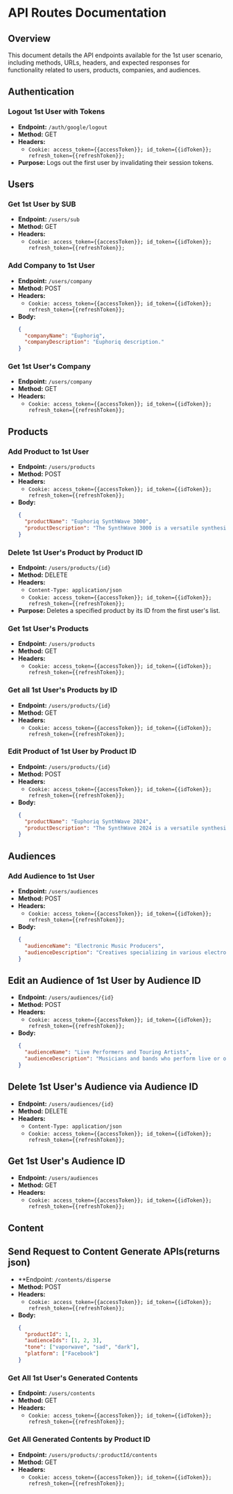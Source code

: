 # API Routes Documentation

## Overview

This document details the API endpoints available for the 1st user scenario, including methods, URLs, headers, and expected responses for functionality related to users, products, companies, and audiences.

## Authentication

### Logout 1st User with Tokens

- **Endpoint:** `/auth/google/logout`
- **Method:** GET
- **Headers:**
  - `Cookie: access_token={{accessToken}}; id_token={{idToken}}; refresh_token={{refreshToken}};`
- **Purpose:** Logs out the first user by invalidating their session tokens.

## Users

### Get 1st User by SUB

- **Endpoint:** `/users/sub`
- **Method:** GET
- **Headers:**
  - `Cookie: access_token={{accessToken}}; id_token={{idToken}}; refresh_token={{refreshToken}};`

### Add Company to 1st User

- **Endpoint:** `/users/company`
- **Method:** POST
- **Headers:**
  - `Cookie: access_token={{accessToken}}; id_token={{idToken}}; refresh_token={{refreshToken}};`
- **Body:**
  ```json
  {
    "companyName": "Euphoriq",
    "companyDescription": "Euphoriq description."
  }
  ```

### Get 1st User's Company

- **Endpoint:** `/users/company`
- **Method:** GET
- **Headers:**
  - `Cookie: access_token={{accessToken}}; id_token={{idToken}}; refresh_token={{refreshToken}};`

## Products

### Add Product to 1st User

- **Endpoint:** `/users/products`
- **Method:** POST
- **Headers:**
  - `Cookie: access_token={{accessToken}}; id_token={{idToken}}; refresh_token={{refreshToken}};`
- **Body:**
  ```json
  {
    "productName": "Euphoriq SynthWave 3000",
    "productDescription": "The SynthWave 3000 is a versatile synthesizer designed for electronic music enthusiasts. Featuring an array of vintage analog sounds and modern digital effects, it provides endless possibilities for crafting unique soundscapes. With an intuitive interface and customizable presets, it's perfect for both beginners and seasoned musicians."
  }
  ```

### Delete 1st User's Product by Product ID

- **Endpoint:** `/users/products/{id}`
- **Method:** DELETE
- **Headers:**
  - `Content-Type: application/json`
  - `Cookie: access_token={{accessToken}}; id_token={{idToken}}; refresh_token={{refreshToken}};`
- **Purpose:** Deletes a specified product by its ID from the first user's list.

### Get 1st User's Products

- **Endpoint:** `/users/products`
- **Method:** GET
- **Headers:**
  - `Cookie: access_token={{accessToken}}; id_token={{idToken}}; refresh_token={{refreshToken}};`

### Get all 1st User's Products by ID

- **Endpoint:** `/users/products/{id}`
- **Method:** GET
- **Headers:**
  - `Cookie: access_token={{accessToken}}; id_token={{idToken}}; refresh_token={{refreshToken}};`

### Edit Product of 1st User by Product ID

- **Endpoint:** `/users/products/{id}`
- **Method:** POST
- **Headers:**
  - `Cookie: access_token={{accessToken}}; id_token={{idToken}}; refresh_token={{refreshToken}};`
- **Body:**
  ```json
  {
    "productName": "Euphoriq SynthWave 2024",
    "productDescription": "The SynthWave 2024 is a versatile synthesizer designed for electronic music enthusiasts. Featuring an array of vintage analog sounds and modern digital effects, it provides endless possibilities for crafting unique soundscapes. With an intuitive interface and customizable presets, it's perfect for both beginners and seasoned musicians."
  }
  ```

## Audiences

### Add Audience to 1st User

- **Endpoint:** `/users/audiences`
- **Method:** POST
- **Headers:**
  - `Cookie: access_token={{accessToken}}; id_token={{idToken}}; refresh_token={{refreshToken}};`
- **Body:**
  ```json
  {
    "audienceName": "Electronic Music Producers",
    "audienceDescription": "Creatives specializing in various electronic music genres, such as EDM, synth-pop, house, techno, and synthwave. They seek advanced synthesizers capable of generating unique and diverse soundscapes, rich basslines, and atmospheric pads to push the boundaries of electronic music."
  }
  ```

## Edit an Audience of 1st User by Audience ID

- **Endpoint:** `/users/audiences/{id}`
- **Method:** POST
- **Headers:**
  - `Cookie: access_token={{accessToken}}; id_token={{idToken}}; refresh_token={{refreshToken}};`
- **Body:**
  ```json
  {
    "audienceName": "Live Performers and Touring Artists",
    "audienceDescription": "Musicians and bands who perform live or on tour, requiring robust, portable synthesizers with intuitive controls and extensive sound customization options. They value reliability and versatility for dynamic performances across various venues."
  }
  ```

## Delete 1st User's Audience via Audience ID

- **Endpoint:** `/users/audiences/{id}`
- **Method:** DELETE
- **Headers:**
  - `Content-Type: application/json`
  - `Cookie: access_token={{accessToken}}; id_token={{idToken}}; refresh_token={{refreshToken}};`

## Get 1st User's Audience ID

- **Endpoint:** `/users/audiences`
- **Method:** GET
- **Headers:**
  - `Cookie: access_token={{accessToken}}; id_token={{idToken}}; refresh_token={{refreshToken}};`

## Content

## Send Request to Content Generate APIs(returns json)

- \*\*Endpoint: `/contents/disperse`
- **Method:** POST
- **Headers:**
  - `Cookie: access_token={{accessToken}}; id_token={{idToken}}; refresh_token={{refreshToken}};`
- **Body:**
  ```json
  {
    "productId": 1,
    "audienceIds": [1, 2, 3],
    "tone": ["vaporwave", "sad", "dark"],
    "platform": ["Facebook"]
  }
  ```

### Get All 1st User's Generated Contents

- **Endpoint:** `/users/contents`
- **Method:** GET
- **Headers:**
  - `Cookie: access_token={{accessToken}}; id_token={{idToken}}; refresh_token={{refreshToken}};`

### Get All Generated Contents by Product ID

- **Endpoint:** `/users/products/:productId/contents`
- **Method:** GET
- **Headers:**
  - `Cookie: access_token={{accessToken}}; id_token={{idToken}}; refresh_token={{refreshToken}};`
